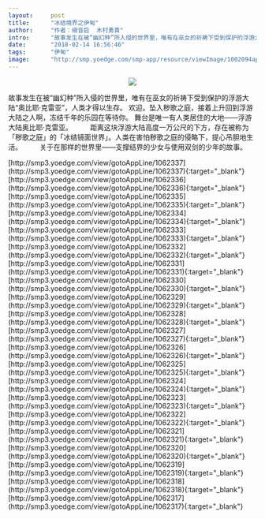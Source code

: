 ```yaml
---
layout:     post
title:      "冰结境界之伊甸"
author:     "作者：细音启  木村勇貴"
intro:      "故事发生在被“幽幻种”所入侵的世界里，唯有在巫女的祈祷下受到保护的浮游大陆“奥比耶‧克雷亚”，人类才得以生存。 欢迎。坠入秽歌之庭，接着上升回到浮游大陆之人啊，冻结千年的乐园在等待你。 舞台是唯一有人类居住的大地——浮游大陆奥比耶·克雷亚。 　　 距离这块浮游大陆高度一万公尺的下方，存在被称为「秽歌之庭」的「冰结镜面世界」。人类在害怕秽歌之庭的侵略下，提心吊胆地生活。 　　 关于在那样的世界里——支撑结界的少女与使用双剑的少年的故事。"
date:       "2018-02-14 16:56:46"
tags:       "伊甸"
image:      "http://smp.yoedge.com/smp-app/resource/viewImage/1002094appline.png"
---
```

<div style="text-align: center">
<p><img src="http://smp.yoedge.com/smp-app/resource/viewImage/1002094appline.png"/></p>
</div>
<p class="post-meta">
<span>故事发生在被“幽幻种”所入侵的世界里，唯有在巫女的祈祷下受到保护的浮游大陆“奥比耶‧克雷亚”，人类才得以生存。 欢迎。坠入秽歌之庭，接着上升回到浮游大陆之人啊，冻结千年的乐园在等待你。 舞台是唯一有人类居住的大地——浮游大陆奥比耶·克雷亚。 　　 距离这块浮游大陆高度一万公尺的下方，存在被称为「秽歌之庭」的「冰结镜面世界」。人类在害怕秽歌之庭的侵略下，提心吊胆地生活。 　　 关于在那样的世界里——支撑结界的少女与使用双剑的少年的故事。</span>
</p>
[http://smp3.yoedge.com/view/gotoAppLine/1062337](http://smp3.yoedge.com/view/gotoAppLine/1062337){:target="_blank"}
[http://smp3.yoedge.com/view/gotoAppLine/1062336](http://smp3.yoedge.com/view/gotoAppLine/1062336){:target="_blank"}
[http://smp3.yoedge.com/view/gotoAppLine/1062335](http://smp3.yoedge.com/view/gotoAppLine/1062335){:target="_blank"}
[http://smp3.yoedge.com/view/gotoAppLine/1062334](http://smp3.yoedge.com/view/gotoAppLine/1062334){:target="_blank"}
[http://smp3.yoedge.com/view/gotoAppLine/1062333](http://smp3.yoedge.com/view/gotoAppLine/1062333){:target="_blank"}
[http://smp3.yoedge.com/view/gotoAppLine/1062332](http://smp3.yoedge.com/view/gotoAppLine/1062332){:target="_blank"}
[http://smp3.yoedge.com/view/gotoAppLine/1062331](http://smp3.yoedge.com/view/gotoAppLine/1062331){:target="_blank"}
[http://smp3.yoedge.com/view/gotoAppLine/1062330](http://smp3.yoedge.com/view/gotoAppLine/1062330){:target="_blank"}
[http://smp3.yoedge.com/view/gotoAppLine/1062329](http://smp3.yoedge.com/view/gotoAppLine/1062329){:target="_blank"}
[http://smp3.yoedge.com/view/gotoAppLine/1062328](http://smp3.yoedge.com/view/gotoAppLine/1062328){:target="_blank"}
[http://smp3.yoedge.com/view/gotoAppLine/1062327](http://smp3.yoedge.com/view/gotoAppLine/1062327){:target="_blank"}
[http://smp3.yoedge.com/view/gotoAppLine/1062326](http://smp3.yoedge.com/view/gotoAppLine/1062326){:target="_blank"}
[http://smp3.yoedge.com/view/gotoAppLine/1062325](http://smp3.yoedge.com/view/gotoAppLine/1062325){:target="_blank"}
[http://smp3.yoedge.com/view/gotoAppLine/1062324](http://smp3.yoedge.com/view/gotoAppLine/1062324){:target="_blank"}
[http://smp3.yoedge.com/view/gotoAppLine/1062323](http://smp3.yoedge.com/view/gotoAppLine/1062323){:target="_blank"}
[http://smp3.yoedge.com/view/gotoAppLine/1062322](http://smp3.yoedge.com/view/gotoAppLine/1062322){:target="_blank"}
[http://smp3.yoedge.com/view/gotoAppLine/1062321](http://smp3.yoedge.com/view/gotoAppLine/1062321){:target="_blank"}
[http://smp3.yoedge.com/view/gotoAppLine/1062320](http://smp3.yoedge.com/view/gotoAppLine/1062320){:target="_blank"}
[http://smp3.yoedge.com/view/gotoAppLine/1062319](http://smp3.yoedge.com/view/gotoAppLine/1062319){:target="_blank"}
[http://smp3.yoedge.com/view/gotoAppLine/1062318](http://smp3.yoedge.com/view/gotoAppLine/1062318){:target="_blank"}
[http://smp3.yoedge.com/view/gotoAppLine/1062317](http://smp3.yoedge.com/view/gotoAppLine/1062317){:target="_blank"}


